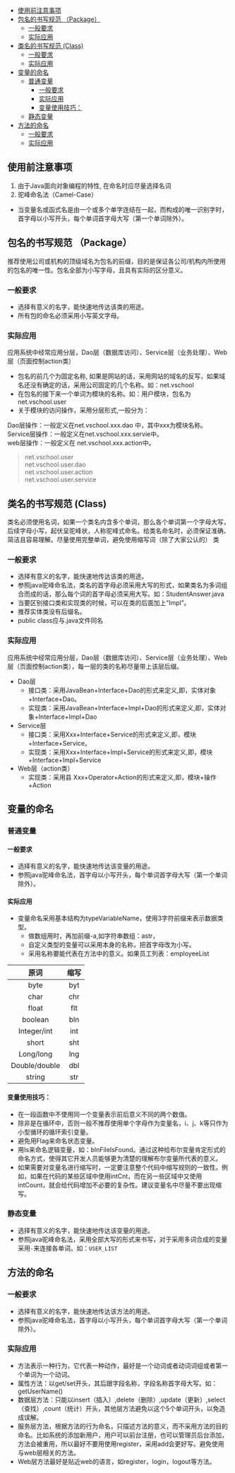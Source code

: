 
* [使用前注意事项](#使用前注意事项)
* [包名的书写规范 （Package）](#包名的书写规范-package)
	* [一般要求](#一般要求)
	* [实际应用](#实际应用)
* [类名的书写规范 (Class)](#类名的书写规范-class)
	* [一般要求](#一般要求-1)
	* [实际应用](#实际应用-1)
* [变量的命名](#变量的命名)
	* [普通变量](#普通变量)
		* [一般要求](#一般要求-2)
		* [实际应用](#实际应用-2)
		* [变量使用技巧：](#变量使用技巧)
	* [静态变量](#静态变量)
* [方法的命名](#方法的命名)
	* [一般要求](#一般要求-3)
	* [实际应用](#实际应用-3)

## 使用前注意事项

1. 由于Java面向对象编程的特性, 在命名时应尽量选择名词
2. 驼峰命名法（Camel-Case）
  - 当变量名或函式名是由一个或多个单字连结在一起，而构成的唯一识别字时，首字母以小写开头，每个单词首字母大写（第一个单词除外）。

## 包名的书写规范 （Package）

推荐使用公司或机构的顶级域名为包名的前缀，目的是保证各公司/机构内所使用的包名的唯一性。包名全部为小写字母，且具有实际的区分意义。

### 一般要求

- 选择有意义的名字，能快速地传达该类的用途。
- 所有包的命名必须采用小写英文字母。

### 实际应用 

应用系统中经常应用分层，Dao层（数据库访问）、Service层（业务处理）、Web层（页面控制action类）
- 包名的前几个为固定名称, 如果是网站的话，采用网站的域名的反写，如果域名还没有确定的话，采用公司固定的几个名称。如：net.vschool
- 在包名的接下来一个单词为模块的名称。如：用户模块，包名为net.vschool.user
- 关于模块的访问操作，采用分层形式,一般分为：

Dao层操作：一般定义在net.vschool.xxx.dao 中，其中xxx为模块名称。  
Service层操作：一般定义在net.vschool.xxx.servie中。  
web层操作：一般定义在 net.vschool.xxx.action中。  

> net.vschool.user  
> net.vschool.user.dao  
> net.vschool.user.action  
> net.vschool.user.service  

## 类名的书写规范 (Class)
类名必须使用名词，如果一个类名内含多个单词，那么各个单词第一个字母大写，后续字母小写，起伏呈驼峰状，人称驼峰式命名。给类名命名时，必须保证准确、简洁且容易理解。尽量使用完整单词，避免使用缩写词（除了大家公认的）
类

### 一般要求
- 选择有意义的名字，能快速地传达该类的用途。
- 参照java驼峰命名法，类名的首字母必须采用大写的形式，如果类名为多词组合而成的话，那么每个词的首字母必须采用大写。如：StudentAnswer.java
- 当要区别接口类和实现类的时候，可以在类的后面加上“Impl”。
- 推荐实体类没有后缀名。
- public class应与.java文件同名

### 实际应用
应用系统中经常应用分层，Dao层（数据库访问）、Service层（业务处理）、Web层（页面控制action类），每一层的类的名称尽量带上该层后缀。
- Dao层
  - 接口类：采用JavaBean+Interface+Dao的形式来定义,即，实体对象+Interface+Dao。   
  - 实现类：采用JavaBean+Interface+Impl+Dao的形式来定义,即，实体对象+Interface+Impl+Dao  
- Service层
  - 接口类：采用Xxx+Interface+Service的形式来定义,即，模块+Interface+Service。     
  - 实现类：采用Xxx+Interface+Impl+Service的形式来定义,即，模块+Interface+Impl+Service
- Web层（action类）
  - 实现类：采用县 Xxx+Operator+Action的形式来定义,即，模块+操作+Action 
  
## 变量的命名

### 普通变量

#### 一般要求
- 选择有意义的名字，能快速地传达该变量的用途。
- 参照java驼峰命名法，首字母以小写开头，每个单词首字母大写（第一个单词除外）。

#### 实际应用
- 变量命名采用基本结构为typeVariableName，使用3字符前缀来表示数据类型。
  - 做数组用时，再加前缀-a,如字符串数组：astr，
  - 自定义类型的变量可以采用本身的名称，把首字母改为小写。
  - 采用名称要能代表在方法中的意义。如果员工列表：employeeList

|原词|缩写|
|:-------------:|:-------------:|
|byte|byt|
|char|chr|
|float|flt|
|boolean|bln|
|Integer/int|int|
|short|sht|
|Long/long|lng|
|Double/double|dbl|
|string|str|

#### 变量使用技巧：
- 在一段函数中不使用同一个变量表示前后意义不同的两个数值。
- 除非是在循环中，否则一般不推荐使用单个字母作为变量名，i、j、k等只作为小型循环的循环索引变量。
- 避免用Flag来命名状态变量。
- 用Is来命名逻辑变量，如：blnFileIsFound。通过这种给布尔变量肯定形式的命名方式，使得其它开发人员能够更为清楚的理解布尔变量所代表的意义。  
- 如果需要对变量名进行缩写时，一定要注意整个代码中缩写规则的一致性。例如，如果在代码的某些区域中使用intCnt，而在另一些区域中又使用intCount，就会给代码增加不必要的复杂性。建议变量名中尽量不要出现缩写。   
### 静态变量
- 选择有意义的名字，能快速地传达该变量的用途。
- 参照java驼峰命名法，采用全部大写的形式来书写，对于采用多词合成的变量采用`-`来连接各单词。如：`USER_LIST`

## 方法的命名
### 一般要求
- 选择有意义的名字，能快速地传达该方法的用途。
- 参照java驼峰命名法，首字母以小写开头，每个单词首字母大写（第一个单词除外）。
### 实际应用
- 方法表示一种行为，它代表一种动作，最好是一个动词或者动词词组或者第一个单词为一个动词。
- 属性方法：以get/set开头，其后跟字段名称，字段名称首字母大写。如：getUserName()
- 数据层方法：只能以insert（插入）,delete（删除）,update（更新）,select（查找）,count（统计）开头，其他层方法避免以这个5个单词开头，以免造成误解。
- 服务层方法，根据方法的行为命名，只描述方法的意义，而不采用方法的目的命名。比如系统的添加新用户，用户可以前台注册，也可以管理员后台添加，方法会被重用，所以最好不要用使用register，采用add会更好写。避免使用与web层相关的方法。
- Web层方法最好是贴近web的语言，如register，login，logout等方法。
